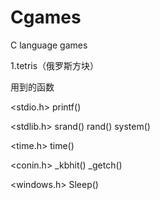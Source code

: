 # Cgames
C language games

1.tetris（俄罗斯方块）

用到的函数

<stdio.h>
printf()

<stdlib.h>
srand()
rand()
system()

<time.h>
time()

<conin.h>
_kbhit()
_getch()

<windows.h>
Sleep()

